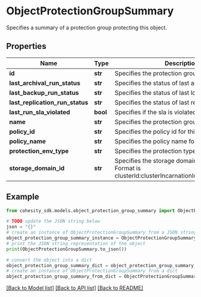 # ObjectProtectionGroupSummary

Specifies a summary of a protection group protecting this object.

## Properties

Name | Type | Description | Notes
------------ | ------------- | ------------- | -------------
**id** | **str** | Specifies the protection group id. | [optional] 
**last_archival_run_status** | **str** | Specifies the status of last archival run. | [optional] 
**last_backup_run_status** | **str** | Specifies the status of last local back up run. | [optional] 
**last_replication_run_status** | **str** | Specifies the status of last replication run. | [optional] 
**last_run_sla_violated** | **bool** | Specifies if the sla is violated in last run. | [optional] 
**name** | **str** | Specifies the protection group name. | [optional] 
**policy_id** | **str** | Specifies the policy id for this group. | [optional] 
**policy_name** | **str** | Specifies the policy name for this group. | [optional] 
**protection_env_type** | **str** | Specifies the protection type of the job if any. | [optional] 
**storage_domain_id** | **str** | Specifies the storage domain id of this group. Format is clusterId:clusterIncarnationId:storageDomainId. | [optional] 

## Example

```python
from cohesity_sdk.models.object_protection_group_summary import ObjectProtectionGroupSummary

# TODO update the JSON string below
json = "{}"
# create an instance of ObjectProtectionGroupSummary from a JSON string
object_protection_group_summary_instance = ObjectProtectionGroupSummary.from_json(json)
# print the JSON string representation of the object
print(ObjectProtectionGroupSummary.to_json())

# convert the object into a dict
object_protection_group_summary_dict = object_protection_group_summary_instance.to_dict()
# create an instance of ObjectProtectionGroupSummary from a dict
object_protection_group_summary_from_dict = ObjectProtectionGroupSummary.from_dict(object_protection_group_summary_dict)
```
[[Back to Model list]](../README.md#documentation-for-models) [[Back to API list]](../README.md#documentation-for-api-endpoints) [[Back to README]](../README.md)


